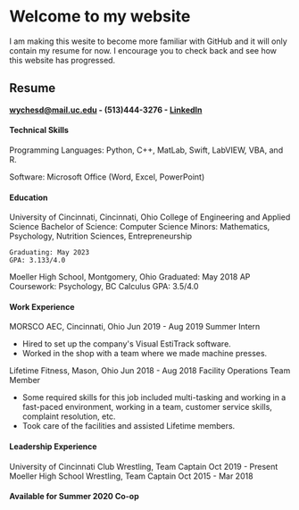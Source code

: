 # Welcome to my website

I am making this wesite to become more familiar with GitHub and it will only contain my resume for now. I encourage you to check back and see how this website has progressed.



## Resume

   **wychesd@mail.uc.edu - (513)444-3276 - [LinkedIn](https://www.linkedin.com/in/sam-wyche-700114192/)**


#### Technical Skills
Programming Languages:  Python, C++, MatLab, Swift, LabVIEW, VBA, and R.

Software:  Microsoft Office (Word, Excel, PowerPoint)


#### Education
University of Cincinnati, Cincinnati, Ohio
College of Engineering and Applied Science
Bachelor of Science: Computer Science
Minors: Mathematics, Psychology, Nutrition Sciences, Entrepreneurship
```
Graduating: May 2023
GPA: 3.133/4.0
```

Moeller High School, Montgomery, Ohio                                 Graduated: May 2018
AP Coursework: Psychology, BC Calculus                                GPA: 3.5/4.0


#### Work Experience
MORSCO AEC, Cincinnati, Ohio                                          Jun 2019 - Aug 2019
Summer Intern
  * Hired to set up the company's Visual EstiTrack software.
  * Worked in the shop with a team where we made machine presses.

Lifetime Fitness, Mason, Ohio                                         Jun 2018 - Aug 2018
Facility Operations Team Member
  * Some required skills for this job included multi-tasking and working in a fast-paced
    environment, working in a team, customer service skills, complaint resolution, etc.
  * Took care of the facilities and assisted Lifetime members.
  
  
#### Leadership Experience
University of Cincinnati Club Wrestling, Team Captain                  Oct 2019 - Present
Moeller High School Wrestling, Team Captain                            Oct 2015 - Mar 2018


#### Available for Summer 2020 Co-op
